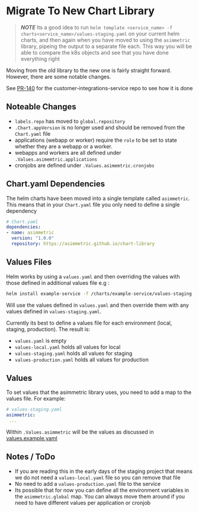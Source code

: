 # Migrate To New Chart Library

> **_NOTE_** Its a good idea to run `helm template <service_name> -f charts<service_name>/values-staging.yaml` on your current helm charts, and then again when you have moved to using the `asimmetric` library, pipeing the output to a separate file each. This way you will be able to compare the k8s objects and see that you have done everything right

Moving from the old library to the new one is fairly straight forward. However, there are some notable changes.

See [PR-140](https://github.com/Asimmetric/customer-integrations-service/pull/140) for the customer-integrations-service repo to see how it is done

## Noteable Changes

- `labels.repo` has moved to `global.repository`
- `.Chart.appVersion` is no longer used and should be removed from the `Chart.yaml` file
- applications (webapp or worker) require the `role` to be set to state whether they are a webapp or a worker.
- webapps and workers are all defined under `.Values.asimemtric.applications`
- cronjobs are defined under `.Values.asimemtric.cronjobs`

## Chart.yaml Dependencies

The helm charts have been moved into a single template called `asimmetric`. This means that in your `Chart.yaml` file you only need to define a single dependency

```yaml
# Chart.yaml
dependencies:
- name: asimmetric
  version: "1.0.0"
  repository: https://asimmetric.github.io/chart-library
```

## Values Files

Helm works by using a `values.yaml` and then overriding the values with those defined in additional values file e.g :

```sh
helm install example-service -f /charts/example-service/values-staging.yaml
```

Will use the values defined in `values.yaml` and then override them with any values defined in `values-staging.yaml`.

Currently its best to define a values file for each environment (local, staging, production). The result is:

- `values.yaml` is empty
- `values-local.yaml` holds all values for local
- `values-staging.yaml` holds all values for staging
- `values-production.yaml` holds all values for production

## Values

To set values that the asimmetric library uses, you need to add a map to the values file. For example:

``` yaml
# values-staging.yaml
asimmetric:
 ...
```

Within `.Values.asimmetric` will be the values as discussed in [values.example.yaml](https://github.com/Asimmetric/chart-library/blob/main/examples/asimmetric-example/values.example.yaml)

## Notes / ToDo

- If you are reading this in the early days of the staging project that means we do not need a `values-local.yaml` file so you can remove that file
- No need to add a `values-production.yaml` file to the service
- Its possible that for now you can define all the environment variables in the `asimmetric.global` map. You can always move them around if you need to have different values per application or cronjob
